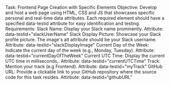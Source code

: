 Task: Frontend Page Creation with Specific Elements
Objective: Develop and host a web page using HTML, CSS and JS that showcases specific personal and real-time data attributes. Each required element should have a specified data-testid attribute for easy identification and testing.
Requirements:
Slack Name:
Display your Slack name prominently.
Attribute: data-testid="slackUserName"
Slack Display Picture:
Showcase your Slack profile picture.
The image's alt attribute should be your Slack username.
Attribute: data-testid="slackDisplayImage"
Current Day of the Week:
Indicate the current day of the week (e.g., Monday, Tuesday).
Attribute: data-testid="currentDayOfTheWeek"
Current UTC Time:
Display the current UTC time in milliseconds,.
Attribute: data-testid="currentUTCTime"
Track:
Mention your track (e.g Frontend).
Attribute: data-testid="myTrack"
GitHub URL:
Provide a clickable link to your GitHub repository where the source code for this task resides.
Attirbute: data-testid=“githubURL”